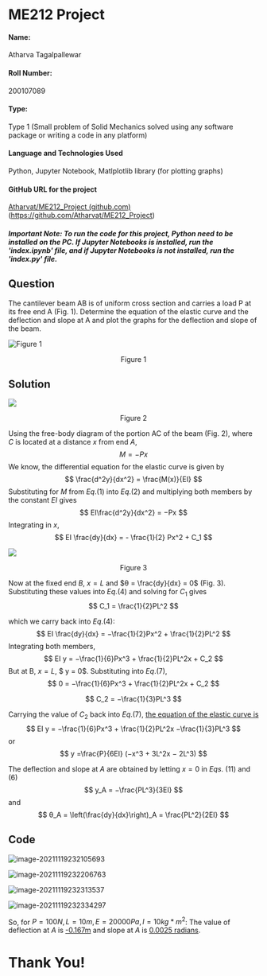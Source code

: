 # ME212 Project

#### Name:

Atharva Tagalpallewar

#### Roll Number:

200107089

#### Type:

Type 1 (Small problem of Solid Mechanics solved using any software package or writing a code in any platform)

#### Language and Technologies Used

Python, Jupyter Notebook, Matlplotlib library (for plotting graphs)

#### GitHub URL for the project

[Atharvat/ME212_Project (github.com)](https://github.com/Atharvat/ME212_Project)  (https://github.com/Atharvat/ME212_Project)

##### Important Note: To run the code for this project, Python need to be installed on the PC. If Jupyter Notebooks is installed, run the 'index.ipynb' file, and if Jupyter Notebooks is not installed, run the 'index.py' file.



## Question

The cantilever beam AB is of uniform cross section and carries a load P at its free end A (Fig. 1). Determine the equation of the elastic curve and the deflection and slope at A and plot the graphs for the deflection and slope of the beam.

![Figure 1](C:\Users\tagal\Downloads\imageedit_2_8943395654.png)

<div style="text-align: center">Figure 1</div>

## Solution

![](C:\Users\tagal\Downloads\imageedit_2_7336868619.png)

<div style="text-align: center">Figure 2</div>

Using the free-body diagram of the portion AC of the beam (Fig. 2), where $C$ is located at a distance $x$ from end $A$,
$$
M = −Px
$$
We know, the differential equation for the elastic curve is given by
$$
\frac{d^2y}{dx^2} = \frac{M(x)}{EI}
$$
Substituting for $M$ from $Eq. (1)$ into $Eq. (2)$ and multiplying both members by the constant $EI$ gives
$$
EI\frac{d^2y}{dx^2} = −Px
$$
Integrating in $x$,
$$
EI \frac{dy}{dx} = - \frac{1}{2} Px^2 + C_1
$$


![](C:\Users\tagal\Downloads\imageedit_2_9658165469.png)

<div style="text-align: center">Figure 3</div>



Now at the fixed end $B$,  $x = L$ and  $θ = \frac{dy}{dx} = 0$ (Fig. 3).
Substituting these values into $Eq. (4$) and solving for $C_1$ gives
$$
C_1 = \frac{1}{2}PL^2
$$

which we carry back into $Eq. (4)$:
$$
EI \frac{dy}{dx} = −\frac{1}{2}Px^2 + \frac{1}{2}PL^2
$$
Integrating both members,
$$
EI y = −\frac{1}{6}Px^3 + \frac{1}{2}PL^2x + C_2
$$
But at B, $x = L$,  $ y = 0$. Substituting into $Eq. (7)$,
$$
0 = −\frac{1}{6}Px^3 + \frac{1}{2}PL^2x + C_2
$$

$$
C_2 = −\frac{1}{3}PL^3
$$


Carrying the value of $C_2$ back into $Eq. (7)$, <u>the equation of the elastic curve is</u>
$$
EI y = −\frac{1}{6}Px^3 + \frac{1}{2}PL^2x −\frac{1}{3}PL^3
$$
or
$$
y =\frac{P}{6EI} (−x^3 + 3L^2x − 2L^3)
$$

The deflection and slope at $A$ are obtained by letting $x = 0$ in $Eqs.$ $(11)$ and $(6)$
$$
y_A = −\frac{PL^3}{3EI}
$$
and 
$$
θ_A = \left(\frac{dy}{dx}\right)_A = \frac{PL^2}{2EI}
$$


## Code

![image-20211119232105693](C:\Users\tagal\AppData\Roaming\Typora\typora-user-images\image-20211119232105693.png)

![image-20211119232206763](C:\Users\tagal\AppData\Roaming\Typora\typora-user-images\image-20211119232206763.png)

![image-20211119232313537](C:\Users\tagal\AppData\Roaming\Typora\typora-user-images\image-20211119232313537.png)

![image-20211119232334297](C:\Users\tagal\AppData\Roaming\Typora\typora-user-images\image-20211119232334297.png)

So, for $P =  100 N, L =  10 m, E =  20000 Pa, I =  10 kg*m^2$: The value of deflection at $A$ is <u>-0.167m</u> and slope at $A$ is <u>0.0025 radians</u>.

# Thank You!
